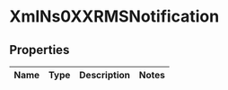 
# XmlNs0XXRMSNotification

## Properties
Name | Type | Description | Notes
------------ | ------------- | ------------- | -------------




